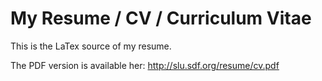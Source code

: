 My Resume / CV / Curriculum Vitae
=================================

This is the LaTex source of my resume.

The PDF version is available her: http://slu.sdf.org/resume/cv.pdf
